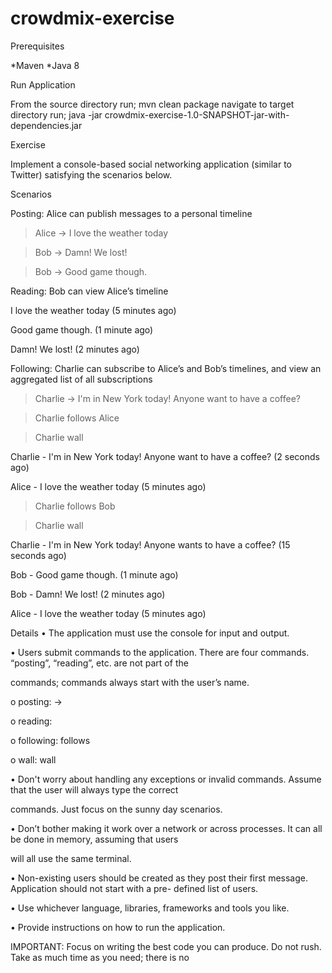 # crowdmix-exercise

Prerequisites

*Maven
*Java 8

Run Application

From the source directory run; mvn clean package
navigate to target directory
run; java -jar crowdmix-exercise-1.0-SNAPSHOT-jar-with-dependencies.jar

Exercise

Implement a console-based social networking application (similar to Twitter) satisfying the scenarios below.

Scenarios

Posting: Alice can publish messages to a personal timeline

> Alice -> I love the weather today

> Bob -> Damn! We lost!

> Bob -> Good game though.

Reading: Bob can view Alice’s timeline

I love the weather today (5 minutes ago)

Good game though. (1 minute ago)

Damn! We lost! (2 minutes ago)

Following: Charlie can subscribe to Alice’s and Bob’s timelines, and view an aggregated list of all subscriptions

> Charlie -> I'm in New York today! Anyone want to have a coffee?

> Charlie follows Alice

> Charlie wall

Charlie - I'm in New York today! Anyone want to have a coffee? (2 seconds ago)

Alice - I love the weather today (5 minutes ago)

> Charlie follows Bob

> Charlie wall

Charlie - I'm in New York today! Anyone wants to have a coffee? (15 seconds ago)

Bob - Good game though. (1 minute ago)

Bob - Damn! We lost! (2 minutes ago)

Alice - I love the weather today (5 minutes ago)

Details • The application must use the console for input and output.

• Users submit commands to the application. There are four commands. “posting”, “reading”, etc. are not part of the 

commands; commands always start with the user’s name.

o posting: <user name> -> <message>

o reading: <user name>

o following: <user name> follows <another user>

o wall: <user name> wall

• Don't worry about handling any exceptions or invalid commands. Assume that the user will always type the correct 

commands. Just focus on the sunny day scenarios.

• Don’t bother making it work over a network or across processes. It can all be done in memory, assuming that users 

will all use the same terminal.

• Non-existing users should be created as they post their first message. Application should not start with a pre-
defined list of users.

• Use whichever language, libraries, frameworks and tools you like.

• Provide instructions on how to run the application.

IMPORTANT: Focus on writing the best code you can produce. Do not rush. Take as much time as you need; there is no
